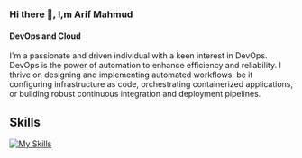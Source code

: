 ### Hi there 👋, I,m Arif Mahmud
#### DevOps and Cloud 
I'm a passionate and driven individual with a keen interest in DevOps. DevOps is the power of automation to enhance efficiency and reliability. I thrive on designing and implementing automated workflows, be it configuring infrastructure as code, orchestrating containerized applications, or building robust continuous integration and deployment pipelines.

## Skills
 [![My Skills](https://skillicons.dev/icons?i=git,github,githubactions,docker,kubernetes,ansible,jenkins,aws,gcp,bash,linux,js,py,nodejs)](https://skillicons.dev)






